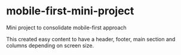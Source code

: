 # mobile-first-mini-project
Mini project to consolidate mobile-first approach

This created easy content to have a header, footer, main section and columns depending on screen size.
